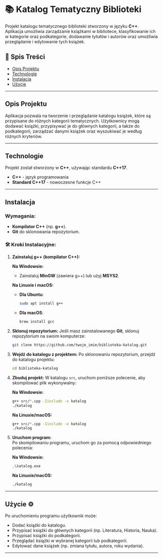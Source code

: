 # 📚 Katalog Tematyczny Biblioteki

Projekt katalogu tematycznego biblioteki stworzony w języku **C++**. Aplikacja umożliwia zarządzanie książkami w bibliotece, klasyfikowanie ich w kategorie oraz podkategorie, dodawanie tytułów i autorów oraz umożliwia przeglądanie i edytowanie tych książek.

## 📑 Spis Treści

- [Opis Projektu](#opis-projektu)
- [Technologie](#technologie)
- [Instalacja](#instalacja)
- [Użycie](#użycie)

---

## Opis Projektu

Aplikacja pozwala na tworzenie i przeglądanie katalogu książek, które są przypisane do różnych kategorii tematycznych. Użytkownicy mogą dodawać książki, przypisywać je do głównych kategorii, a także do podkategorii, zarządzać danymi książek oraz wyszukiwać je według różnych kryteriów.

---

## Technologie

Projekt został stworzony w **C++**, używając standardu **C++17**.

- **C++** - język programowania
- **Standard C++17** - nowoczesne funkcje C++

---

## Instalacja

### Wymagania:

- **Kompilator C++** (np. **g++**).
- **Git** do sklonowania repozytorium.

### 🛠 Kroki Instalacyjne:

1.  **Zainstaluj g++ (kompilator C++):**

    **Na Windowsie:**

    - Zainstaluj **MinGW** (zawiera g++) lub użyj **MSYS2**.

    **Na Linuxie i macOS:**

    - **Dla Ubuntu**:
      ```bash
      sudo apt install g++
      ```
    - **Dla macOS**:
      ```bash
      brew install gcc
      ```

2.  **Sklonuj repozytorium:**
    Jeśli masz zainstalowanego **Git**, sklonuj repozytorium na swoim komputerze:

    ```bash
    git clone https://github.com/twoje_imie/biblioteka-katalog.git
    ```

3.  **Wejdź do katalogu z projektem:**
    Po sklonowaniu repozytorium, przejdź do katalogu projektu:

    ```bash
    cd biblioteka-katalog
    ```

4.  **Zbuduj projekt:**
    W katalogu `src`, uruchom poniższe polecenie, aby skompilować plik wykonywalny:

    **Na Windowsie:**

    ```bash
    g++ src/*.cpp -Iinclude -o katalog
    ./katalog
    ```

    **Na Linuxie/macOS:**

    ```bash
    g++ src/*.cpp -Iinclude -o katalog
    ./katalog
    ```

5.  **Uruchom program:**  
    Po skompilowaniu programu, uruchom go za pomocą odpowiedniego polecenia:

    **Na Windowsie:**

    ```bash
    .\katalog.exe
    ```

    **Na Linuxie/macOS:**

    ```bash
    ./katalog
    ```

---

## Użycie ⚙️

Po uruchomieniu programu użytkownik może:

- Dodać książki do katalogu.
- Przypisać książki do głównych kategorii (np. Literatura, Historia, Nauka).
- Przypisać książki do podkategorii.
- Przeglądać książki w wybranej kategorii lub podkategorii.
- Edytować dane książek (np. zmiana tytułu, autora, roku wydania).

---

